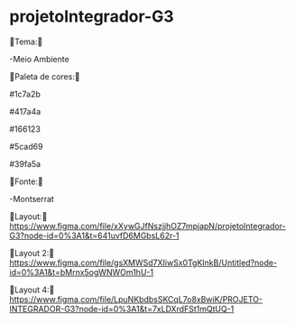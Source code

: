 # projetoIntegrador-G3

🔴Tema:🔴

-Meio Ambiente

🔴Paleta de cores:🔴

#1c7a2b

#417a4a

#166123

#5cad69

#39fa5a

🔴Fonte:🔴

-Montserrat

🔴Layout:🔴
https://www.figma.com/file/xXywGJfNszjjhOZ7mpjapN/projetoIntegrador-G3?node-id=0%3A1&t=641uvfD6MGbsL62r-1

🔴Layout 2:🔴
https://www.figma.com/file/gsXMWSd7XIiwSx0TgKInkB/Untitled?node-id=0%3A1&t=bMrnx5ogWNWOm1hU-1

🔴Layout 4:🔴
https://www.figma.com/file/LpuNKbdbsSKCqL7o8xBwiK/PROJETO-INTEGRADOR-G3?node-id=0%3A1&t=7xLDXrdFSt1mQtUQ-1
